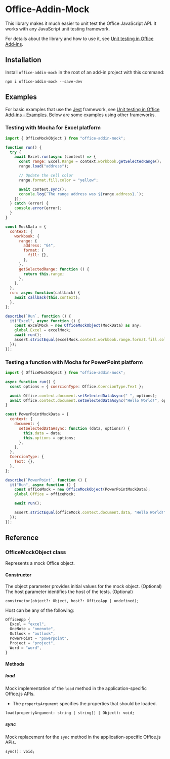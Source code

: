 # Office-Addin-Mock

This library makes it much easier to unit test the Office JavaScript API. It works with any JavaScript unit testing framework.

For details about the library and how to use it, see [Unit testing in Office Add-ins](https://docs.microsoft.com/en-us/office/dev/add-ins/testing/unit-testing).

## Installation

Install `office-addin-mock` in the root of an add-in project with this command:

```
npm i office-addin-mock --save-dev
```

## Examples

For basic examples that use the [Jest](https://jestjs.io) framework, see [Unit testing in Office Add-ins - Examples](https://docs.microsoft.com/en-us/office/dev/add-ins/testing/unit-testing#examples). Below are some examples using other frameworks.

### Testing with Mocha for Excel platform

```Javascript
import { OfficeMockObject } from "office-addin-mock";

function run() {
  try {
    await Excel.run(async (context) => {
      const range: Excel.Range = context.workbook.getSelectedRange();
      range.load("address");

      // Update the cell color
      range.format.fill.color = "yellow";

      await context.sync();
      console.log(`The range address was ${range.address}.`);
    });
  } catch (error) {
    console.error(error);
  }
}

const MockData = {
  context: {
    workbook: {
      range: {
        address: "G4",
        format: {
          fill: {},
        },
      },
      getSelectedRange: function () {
        return this.range;
      },
    },
  },
  run: async function(callback) {
    await callback(this.context);
  },
};

describe(`Run`, function () {
  it("Excel", async function () {
    const excelMock = new OfficeMockObject(MockData) as any;
    global.Excel = excelMock;
    await run();
    assert.strictEqual(excelMock.context.workbook.range.format.fill.color, "yellow");
  });
});
```

### Testing a function with Mocha for PowerPoint platform

```Javascript
import { OfficeMockObject } from "office-addin-mock";

async function run() {
  const options = { coercionType: Office.CoercionType.Text };

  await Office.context.document.setSelectedDataAsync(" ", options);
  await Office.context.document.setSelectedDataAsync("Hello World!", options);
}

const PowerPointMockData = {
  context: {
    document: {
      setSelectedDataAsync: function (data, options?) {
        this.data = data;
        this.options = options;
      },
    },
  },
  CoercionType: {
    Text: {},
  },
};

describe(`PowerPoint`, function () {
  it("Run", async function () {
    const officeMock = new OfficeMockObject(PowerPointMockData);
    global.Office = officeMock;

    await run();

    assert.strictEqual(officeMock.context.document.data, "Hello World!");
  });
});

```

## Reference

### OfficeMockObject class

Represents a mock Office object.

#### Constructor

The object parameter provides initial values for the mock object. (Optional)
The host parameter identifies the host of the tests. (Optional)

```
constructor(object?: Object, host?: OfficeApp | undefined); 
```

Host can be any of the following:

```Javascript
OfficeApp {
  Excel = "excel",
  OneNote = "onenote",
  Outlook = "outlook",
  PowerPoint = "powerpoint",
  Project = "project",
  Word = "word",
}
```

#### Methods

##### load

Mock implementation of the `load` method in the application-specific Office.js APIs.

- The `propertyArgument` specifies the properties that should be loaded.  

```
load(propertyArgument: string | string[] | Object): void;
```

##### sync

Mock replacement for the `sync` method in the application-specific Office.js APIs.

```
sync(): void;
```

